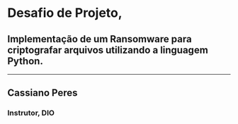 # Desafio de Projeto, 
## Implementação de um Ransomware para criptografar arquivos utilizando a linguagem Python.
___________________________________

## Cassiano Peres
### Instrutor, DIO
